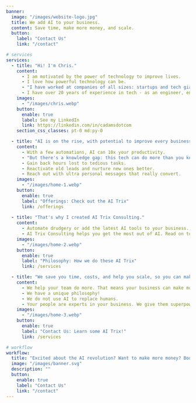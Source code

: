 ```yaml
---
banner:
  image: "/images/website-logo.jpg"
  title: We add AI to your business.
  content: Save time, make more money, and scale.
  button:
    label: "Contact Us"
    link: "/contact"

# services
services:
  - title: "Hi! I'm Chris."
    content:
      - I am motivated by the power of technology to improve lives.
      - I love how powerful technology can be.
      - "I have worked at companies of all sizes: startups and tech giants in Silicon Valley and Australia."
      - I have over 20 years of experience in tech - as an engineer, entrepreneur, and tinkerer.
    images:
      - "/images/chris.webp"
    button:
      enable: true
      label: See my LinkedIn
      link: https://linkedin.com/in/cadamsdotcom
    section_css_classes: pt-0 md:py-0

  - title: "AI is on the rise, with potential to improve every business - all sizes and kinds."
    content:
      - With a few automations, AI can 10x your productivity.
      - "But there's a knowledge gap: this tech can do more than you know!"
      - Gain back hours lost to tedious tasks.
      - Reactivate old leads and nurture new ones better.
      - Reach out with ultra personal messages that really convert.
    images: 
      - "/images/home-1.webp"
    button:
      enable: true
      label: "Offerings: Check out the AI Trix"
      link: /offerings
  
  - title: "That's why I created AI Trix Consulting."
    content:
      - Automate drudgery or add the latest AI tools to your business.
      - AI Trix Consulting helps you get the most out of AI. Read on to learn more!
    images:
      - "/images/home-2.webp"
    button:
      enable: true
      label: "Philosophy: How we do these AI Trix"
      link: /services

  - title: "We save you time, costs, and help you scale, so you can make more money."
    content:
      - We help your team do more. That means your business can make more money.
      - We have a unique philosophy!
      - We do not use AI to replace humans.
      - Your people are experts in your business. We give them superpowers!
    images:
      - "/images/home-3.webp"
    button:
      enable: true
      label: "Contact Us: Learn some AI Trix!"
      link: /services

# workflow
workflow: 
  title: "Excited about the AI revolution? Want to make more money? Book a free strategy call!"
  image: "/images/banner.svg"
  description: ""
  button:
    enable: true
    label: "Contact Us"
    link: "/contact"
---
```

